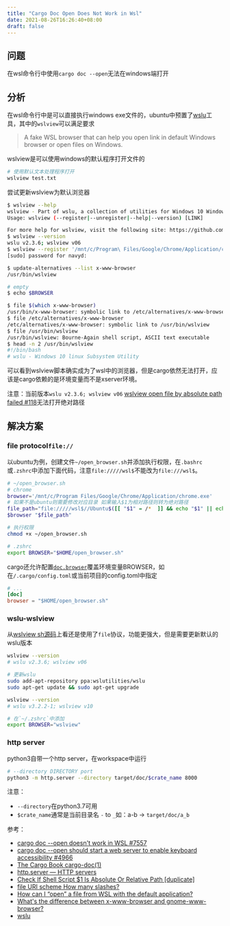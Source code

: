 ```yaml
---
title: "Cargo Doc Open Does Not Work in Wsl"
date: 2021-08-26T16:26:40+08:00
draft: false
---
```


## 问题

在wsl命令行中使用`cargo doc --open`无法在windows端打开

## 分析

在wsl命令行中是可以直接执行windows exe文件的，ubuntu中预置了[wslu](https://github.com/wslutilities/wslu)工具，其中的`wslview`可以满足要求

>A fake WSL browser that can help you open link in default Windows browser or open files on Windows.

wslview是可以使用windows的默认程序打开文件的

```sh
# 使用默认文本处理程序打开
wslview test.txt
```

尝试更新wslview为默认浏览器

```sh
$ wslview --help
wslview - Part of wslu, a collection of utilities for Windows 10 Windows Subsystem for Linux
Usage: wslview (--register|--unregister|--help|--version) [LINK]

For more help for wslview, visit the following site: https://github.com/wslutilities/wslu/wiki/wslview
$ wslview --version
wslu v2.3.6; wslview v06
$ wslview --register '/mnt/c/Program\ Files/Google/Chrome/Application/chrome.exe'
[sudo] password for navyd:

$ update-alternatives --list x-www-browser
/usr/bin/wslview

# empty
$ echo $BROWSER

$ file $(which x-www-browser)
/usr/bin/x-www-browser: symbolic link to /etc/alternatives/x-www-browser
$ file /etc/alternatives/x-www-browser
/etc/alternatives/x-www-browser: symbolic link to /usr/bin/wslview
$ file /usr/bin/wslview
/usr/bin/wslview: Bourne-Again shell script, ASCII text executable
$ head -n 2 /usr/bin/wslview
#!/bin/bash
# wslu - Windows 10 linux Subsystem Utility
```

可以看到wslview脚本确实成为了wsl中的浏览器，但是cargo依然无法打开，应该是cargo依赖的是环境变量而不是xserver环境。

注意：当前版本`wslu v2.3.6; wslview v06` [wslview open file by absolute path failed #118](https://github.com/wslutilities/wslu/issues/118)无法打开绝对路径

## 解决方案

### file protocol`file://`

以ubuntu为例，创建文件`~/open_browser.sh`并添加执行权限，在`.bashrc`或`.zshrc`中添加下面代码，注意`file://///wsl$`不能改为`file:///wsl$`。

```sh
# ~/open_browser.sh
# chrome
browser='/mnt/c/Program Files/Google/Chrome/Application/chrome.exe'
# 如果不是ubuntu则需要修改对应目录 如果输入$1为相对路径则转为绝对路径
file_path="file://///wsl$//Ubuntu$([[ "$1" = /*  ]] && echo "$1" || echo "$(pwd)/$1")"
$browser "$file_path"

# 执行权限
chmod +x ~/open_browser.sh

# .zshrc
export BROWSER="$HOME/open_browser.sh"
```

cargo还允许配置[`doc.browser`](https://doc.rust-lang.org/stable/cargo/reference/config.html#docbrowser)覆盖环境变量BROWSER，如在`/.cargo/config.toml`或当前项目的config.toml中指定

```toml
# ...
[doc]
browser = "$HOME/open_browser.sh"
```

### wslu-wslview

从[wslview sh源码](https://github.com/wslutilities/wslu/blob/master/src/wslview.sh)上看还是使用了`file`协议，功能更强大，但是需要更新默认的wslu版本

```sh
wslview --version
# wslu v2.3.6; wslview v06

# 更新wslu
sudo add-apt-repository ppa:wslutilities/wslu
sudo apt-get update && sudo apt-get upgrade

wslview --version
# wslu v3.2.2-1; wslview v10

# 在`~/.zshrc`中添加
export BROWSER="wslview"
```

### http server

python3自带一个http server，在workspace中运行

```sh
# --directory DIRECTORY port
python3 -m http.server --directory target/doc/$crate_name 8000
```

注意：

- `--directory`在python3.7可用
- `$crate_name`通常是当前目录名 `-` to `_`如：a-b -> `target/doc/a_b`

参考：

- [cargo doc --open doesn't work in WSL #7557](https://github.com/rust-lang/cargo/issues/7557#issuecomment-791320960)
- [cargo doc --open should start a web server to enable keyboard accessibility #4966](https://github.com/rust-lang/cargo/issues/4966#issuecomment-406584885)
- [The Cargo Book cargo-doc(1)](https://doc.rust-lang.org/stable/cargo/commands/cargo-doc.html#documentation-options)
- [http.server — HTTP servers](https://docs.python.org/3/library/http.server.html)
- [Check If Shell Script $1 Is Absolute Or Relative Path [duplicate]](https://stackoverflow.com/a/20204890/8566831)
- [file URI scheme How many slashes?](https://en.wikipedia.org/wiki/File_URI_scheme#How_many_slashes?)
- [How can I “open” a file from WSL with the default application?](https://superuser.com/a/1600972)
- [What's the difference between x-www-browser and gnome-www-browser?](https://askubuntu.com/a/232430)
- [wslu](https://github.com/wslutilities/wslu)
